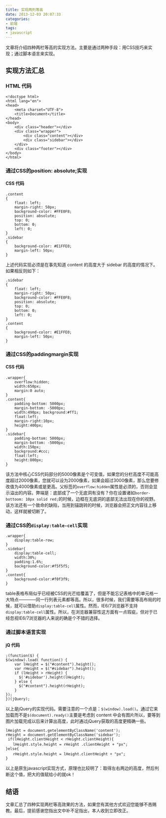 ```yaml
---
title: 实现两列等高
date: 2013-12-03 20:07:33
categories:
- 前端
tags:
- javascript
---
```


文章将介绍四种两栏等高的实现方法。主要是通过两种手段：用CSS技巧来实现；通过脚本语言来实现。

<!--more-->

## 实现方法汇总
### HTML 代码

    <!doctype html>
    <html lang="en">
    <head>
    	<meta charset="UTF-8">
    	<title>Document</title>
    </head>
    <body>
    	<div class="header"></div>
    	<div class="wrapper">
    		<div class="content"></div>
    		<div class="sidebar"></div>
    	</div>
    	<div class="footer"></div>
    </body>
    </html>

### 通过CSS的position: absolute;实现
#### CSS 代码

    .content
    {
        float: left;
        margin-right: 50px;
        background-color: #FFE0F8;
        position: absolute;
        top: 0;
        bottom: 0;
        left: 0;
    }
    .sidebar
    {
    	background-color: #E1FFE0;
        margin-left: 50px;
    }

上述代码实现必须是在事先知道 content 的高度大于 sidebar 的高度的情况下。如果相反则如下：

    .sidebar
    {
        float: left;
        margin-right: 50px;
        background-color: #FFE0F8;
        position: absolute;
        top: 0;
        bottom: 0;
        left: 0;
    }
    .content
    {
    	background-color: #E1FFE0;
        margin-left: 50px;
    }

### 通过CSS的paddingmargin实现
#### CSS 代码

    .wrapper{
    	overflow:hidden; 
    	width:650px; 
    	margin:0 auto;
    }
    .content{
    	padding-bottom: 5000px; 
    	margin-bottom: -5000px; 
    	width:490px; background:#ff1; 
    	float:left; 
    	margin-right:10px;
    	height:400px;
    }
    .sidebar{
    	padding-bottom: 5000px; 
    	margin-bottom: -5000px; 
    	width:150px; 
    	background:#ccc; 
    	float:left;
    	height:800px;
    }

该方法中核心CSS代码部分的5000像素是个可变值，如果您的分栏高度不可能高度超过2000像素，您就可以设为2000像素，如果会超过3000像素，那么您要修改值为4000像素或是更高。父标签的`overflow:hidden`属性是必须的，否则会显示溢出的内容。弊端是：底部成了一个无底洞有没有？你在设置诸如`border-bottoom: 10px solid red;`的时候，边框在无底洞的底部无法出现在你的视野。该方法还有一个致命的缺陷，当用到锚跳转的时候，浏览器会把正文内容往上移动，这样就被切断了。

### 通过CSS的`display:table-cell`实现

    .wrapper{
    	display:table-row;
    }
    .sidebar{
    	display:table-cell; 
    	width:30%; 
    	padding:1.6%; 
    	background-color:#f5f5f5;
    }
    .content{
    	background-color:#f0f3f9;
    }

table表格布局似乎已经被CSS的光芒给覆盖了，但是不能忘记表格中的单元格一大特点————同一行列表元素都等高。所以，很多时候，我们需要等高布局的时候，就可以借助`display:table-cell`属性。然而，IE6/7浏览器不支持`display:table-cell`属性。所以，在浏览器兼容性这方面有一点瑕疵，但对于已经忽视IE6/7浏览器的人来说的确是个不错的选择。

### 通过脚本语言实现
#### jQ 代码

    ;(function($) {
    $(window).load( function() {
    	var lHeight = $("#content").height();
    	var rHeight = $("#sidebar").height();
    	if (lHeight > rHeight) {
          $('#sidebar').height(lHeight);
    	} else {
          $("#content").height(rHeight);
    	}
    });
    })(jQuery);

以上是jQuery的实现代码。需要注意的一个点是：`$(window).load()`。通过它来加载而不是`$(document).ready()`主要是考虑到 content 中会有图片所以，要等到图片加载完成以后来计算出高度，此时通过jQuery获取的高度更精确一些。

    lHeight = document.getelementByClassName('content');
    rHeight = document.getElementByClassName('sidebar');
     if(lHeight.clientHeight < rHeight.clientHeight){
    　　lHeight.style.height = rHeight .clientHeight + "px";
    }else{
    　　rHeight.style.height = lHeight.clientHeight + "px";
    }

以上是原生javascript实现方式，原理也比较明了：取得左右两边的高度，然后判断这个值，把大的值赋给小的就ok！

## 结语
文章汇总了四种实现两栏等高效果的方法，如果您有其他方式欢迎您能够不吝赐教。最后，提前感谢您指出文中补不足指出，本人收到立即改正。